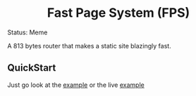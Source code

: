 <h1 align="center">Fast Page System (FPS)</h1>

Status: Meme

A 813 bytes router that makes a static site blazingly fast.

## QuickStart

Just go look at the [example](./example/) or the live [example](https://prince527github.github.io/Fast-Page-System/example/index.html)
